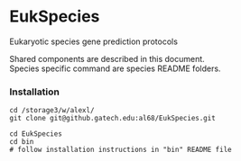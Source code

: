 # EukSpecies  
Eukaryotic species gene prediction protocols  

Shared components are described in this document.  
Species specific command are species README folders.  
### Installation  
```
cd /storage3/w/alexl/
git clone git@github.gatech.edu:al68/EukSpecies.git

cd EukSpecies
cd bin
# follow installation instructions in "bin" README file
```

